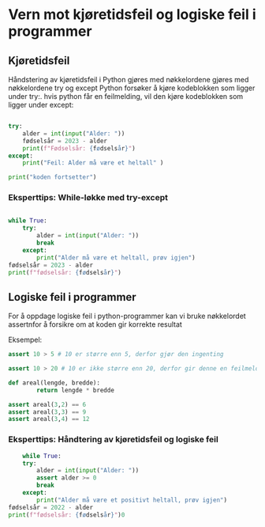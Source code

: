 # Vern mot kjøretidsfeil og logiske feil i programmer

## Kjøretidsfeil

Håndstering av kjøretidsfeil i Python gjøres med nøkkelordene gjøres med nøkkelordene try og except
Python forsøker å kjøre kodeblokken som ligger under try:. hvis python får en feilmelding, vil den kjøre kodeblokken som ligger under except:

```python 

try:    
    alder = int(input("Alder: "))
    fødselsår = 2023 - alder
    print(f"Fødselsår: {fødselsår}")
except:
    print("Feil: Alder må være et heltall" )

print("koden fortsetter")

```

### Eksperttips: While-løkke med try-except

```python

while True:
    try:
        alder = int(input("Alder: "))
        break
    except:
        print("Alder må være et heltall, prøv igjen")
fødselsår = 2023 - alder
print(f"fødselsår: {fødselsår}")

```

## Logiske feil i programmer

For å oppdage logiske feil i python-programmer kan vi bruke nøkkelordet assertnfor å forsikre om at koden gir korrekte resultat

Eksempel:

```python
assert 10 > 5 # 10 er større enn 5, derfor gjør den ingenting

assert 10 > 20 # 10 er ikke større enn 20, derfor gir denne en feilmeldin

def areal(lengde, bredde):
        return lengde * bredde

assert areal(3,2) == 6
assert areal(3,3) == 9
assert areal(3,4) == 12

```

### Eksperttips: Håndtering av kjøretidsfeil og logiske feil

```python
    while True:
    try:
        alder = int(input("Alder: "))
        assert alder >= 0
        break
    except:
        print("Alder må være et positivt heltall, prøv igjen")
fødselsår = 2022 - alder
print(f"fødselsår: {fødselsår}")0

```





